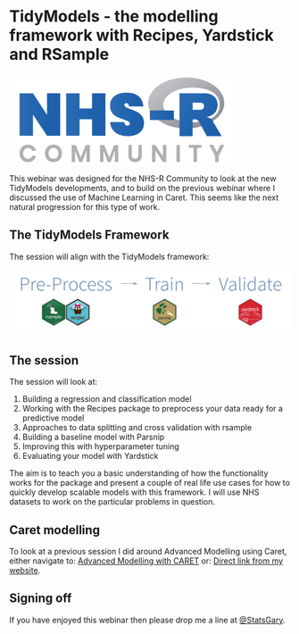 # TidyModels - the modelling framework with Recipes, Yardstick and RSample

![NHSR Community](Images/NHSR.png)

This webinar was designed for the NHS-R Community to look at the new TidyModels developments, and to build on the previous webinar where I discussed the use of Machine Learning in Caret. This seems like the next natural progression for this type of work. 

## The TidyModels Framework

The session will align with the TidyModels framework:

![Caption for the picture.](Images/tidymodels.png)

## The session 

The session will look at:
<ol>
  <li>Building a regression and classification model</li>
  <li>Working with the Recipes package to preprocess your data ready for a predictive model</li>
  <li>Approaches to data splitting and cross validation with rsample</li>
  <li>Building a baseline model with Parsnip</li>
  <li>Improving this with hyperparameter tuning</li>
  <li>Evaluating your model with Yardstick</li>
</ol>

The aim is to teach you a basic understanding of how the functionality works for the package and present a couple of real life use cases for how to quickly develop scalable models with this framework. I will use NHS datasets to work on the particular problems in question. 

## Caret modelling
To look at a previous session I did around Advanced Modelling using Caret, either navigate to: [Advanced Modelling with CARET](https://nhsrcommunity.com/learn-r/workshops/advanced-modelling-supervised-ml/) or: [Direct link from my website](https://hutsons-hacks.info/advanced-modelling-in-r-with-caret-a-focus-on-supervised-machine-learning).

## Signing off
If you have enjoyed this webinar then please drop me a line at [@StatsGary](https://twitter.com/StatsGary).


